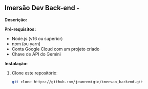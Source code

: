 ## Imersão Dev Back-end -

**Descrição:**

**Pré-requisitos:**

- Node.js (v16 ou superior)
- npm (ou yarn)
- Conta Google Cloud com um projeto criado
- Chave de API do Gemini

**Instalação:**

1. Clone este repositório:
   ```bash
   git clone https://github.com/jeanremigio/imersao_backend.git
   ```
